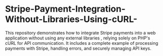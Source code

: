 # Stripe-Payment-Integration-Without-Libraries-Using-cURL-
This repository demonstrates how to integrate Stripe payments into a web application without using any external libraries , relying solely on PHP's cURL for API communication. It includes a complete example of processing payments with Stripe, handling errors, and securely managing API keys. 
